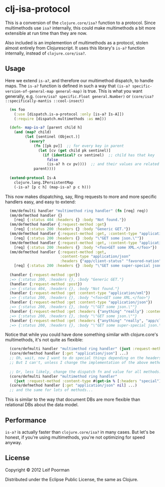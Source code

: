 # clj-isa-protocol

This is a conversion of the `clojure.core/isa?` function to a protocol.  Since
multimethods use `isa?` internally, this could make multimethods a bit more
extensible at run time than they are now.

Also included is an implemention of multimethods as a protocol, stolen almost
entirely from Clojurescript.  It uses this library's `is-a?` function internally,
instead of `clojure.core/isa?`.

## Usage

Here we extend `is-a?`, and therefore our multimethod dispatch, to handle maps.
The `is-a?` function is defined in such a way that
`(is-a? specific-version-of-general-map general-map)` is true.  This is what
you want generally, e.g. `(core/isa? specific.Float general.Number)` or
`(core/isa? ::specifically-mantis ::cool-insect)`

```clojure
  (ns foo
    (:use [dispatch.is-a-protocol :only [is-a? Is-A]])
    (:require [dispatch.multimethods :as mm]))

  (defn- map-is-a? [parent child h]
    (and (map? child)
         (let [sentinel (Object.)]
           (every? 
             (fn [[pk pv]]  ;; for every key in parent
               (let [cv (get child pk sentinel)]
                 (if (identical? cv sentinel)  ;; child has that key
                   false
                   (is-a? h cv pv))))  ;; and their values are related by is-a?
             parent))))
   
  (extend-protocol Is-A
    clojure.lang.IPersistentMap
    (-is-a? [p c h] (map-is-a? p c h)))
```

This now makes dispatching, say, Ring requests to more and more specific
handlers easy, and easy to extend:

```clojure
  (mm/defmulti handler "multimethod ring handler" (fn [req] req))
  (mm/defmethod handler {}
    [req] {:status 404 :headers {} :body "Not found."})
  (mm/defmethod handler {:request-method :get}
    [req] {:status 200 :headers {} :body "Generic GET."})
  (mm/defmethod handler {:request-method :get, :content-type "application/json"}
    [req] {:status 200 :headers {} :body "\"GET some json.\""})
  (mm/defmethod handler {:request-method :get, :content-type "application/xml"}
    [req] {:status 200 :headers {} :body "<foo>GET some XML.</foo>"})
  (mm/defmethod handler {:request-method :get,
                         :content-type "application/json"
                         :headers {"app/client-status" "favored-nation"}}
    [req] {:status 200 :headers {} :body "\"GET some super-special json.\""})
   
  (handler {:request-method :get})
  ;=> {:status 200, :headers {}, :body "Generic GET."}
  (handler {:request-method :post})
  ;=> {:status 404, :headers {}, :body "Not found."}
  (handler {:request-method :get :content-type "application/xml"})
  ;=> {:status 200, :headers {}, :body "<foo>GET some XML.</foo>"}
  (handler {:request-method :get :content-type "application/json"})
  ;=> {:status 200, :headers {}, :body "\"GET some json.\""}
  (handler {:request-method :get :headers {"anything" "really"} :content-type "application/json"})
  ;=> {:status 200, :headers {}, :body "\"GET some json.\""}
  (handler {:request-method :get :headers {"anything" "really", "app/client-status" "favored-nation"} :content-type "application/json"})
  ;=> {:status 200, :headers {}, :body "\"GET some super-special json.\""}
```

Notice that while you could have done something similar with clojure.core's
multimethods, it's not quite as flexible:

```clojure
  (core/defmulti handler "multimethod ring handler" (juxt :request-method :content-type))
  (core/defmethod handler [:get "application/json"] ...)
  ;; Oh, wait, now I want to do special things depending on the headers...
  ;; But I can't, unless I change the implementation of the above method.
  
  ;; Or, less likely, change the dispatch fn and value for all methods:
  (core/defmulti handler "multimethod ring handler"
    (juxt :request-method :content-type #(get-in % [:headers "special"])))
  (core/defmethod handler [:get "application/json" nil] ...)
  ;; and the same for lots of methods... 
```

This is similar to the way that document DBs are more flexible than relational
DBs about the data model.

## Performance

`is-a?` is actually faster than `clojure.core/isa?` in many cases.  But let's
be honest, if you're using multimethods, you're not optimizing for speed anyway.

## License

Copyright © 2012 Leif Poorman

Distributed under the Eclipse Public License, the same as Clojure.
